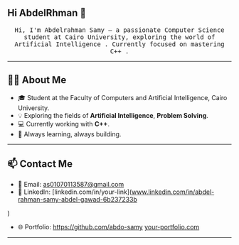 ## Hi AbdelRhman 👋
<p align="center">
  <samp>
Hi, I'm Abdelrahman Samy — a passionate Computer Science student at Cairo University, exploring the world of Artificial Intelligence .  
Currently focused on mastering C++ .
  </samp>


</p>

---

## 👨‍💻 About Me

- 🎓 Student at the Faculty of Computers and Artificial Intelligence, Cairo University.
- 💡 Exploring the fields of **Artificial Intelligence**, **Problem Solving**.
- 💻 Currently working with **C++**.
- 🌱 Always learning, always building.



---

## 📫 Contact Me

- 📧 Email: as01070113587@gmail.com 
- 💼 LinkedIn: [linkedin.com/in/your-link](www.linkedin.com/in/abdel-rahman-samy-abdel-gawad-6b237233b

) 
- 🌐 Portfolio: https://github.com/abdo-samy [your-portfolio.com](https://your-portfolio.com)

---
